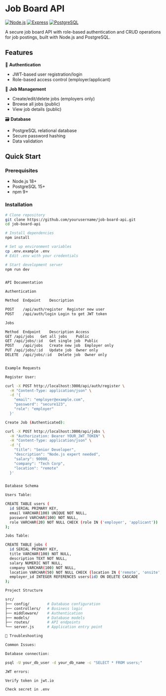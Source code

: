 # Job Board API

[![Node.js](https://img.shields.io/badge/Node.js-18%2B-339933?logo=node.js&logoColor=white)](https://nodejs.org/)
[![Express](https://img.shields.io/badge/Express-4.x-000000?logo=express&logoColor=white)](https://expressjs.com/)
[![PostgreSQL](https://img.shields.io/badge/PostgreSQL-15%2B-4169E1?logo=postgresql&logoColor=white)](https://www.postgresql.org/)

A secure job board API with role-based authentication and CRUD operations for job postings, built with Node.js and PostgreSQL.

## Features

🔐 **Authentication**
- JWT-based user registration/login
- Role-based access control (employer/applicant)

💼 **Job Management**
- Create/edit/delete jobs (employers only)
- Browse all jobs (public)
- View job details (public)

🗃️ **Database**
- PostgreSQL relational database
- Secure password hashing
- Data validation

## Quick Start

### Prerequisites
- Node.js 18+
- PostgreSQL 15+
- npm 9+

### Installation
```bash
# Clone repository
git clone https://github.com/yourusername/job-board-api.git
cd job-board-api

# Install dependencies
npm install

# Set up environment variables
cp .env.example .env
# Edit .env with your credentials

# Start development server
npm run dev


API Documentation

Authentication

Method	Endpoint	Description

POST	/api/auth/register	Register new user
POST	/api/auth/login	Login to get JWT token

Jobs

Method	Endpoint	Description	Access
GET	/api/jobs	Get all jobs	Public
GET	/api/jobs/:id	Get single job	Public
POST	/api/jobs	Create new job	Employer only
PUT	/api/jobs/:id	Update job	Owner only
DELETE	/api/jobs/:id	Delete job	Owner only


Example Requests

Register User:

curl -X POST http://localhost:3000/api/auth/register \
  -H "Content-Type: application/json" \
  -d '{
    "email": "employer@example.com",
    "password": "secure123",
    "role": "employer"
  }'

Create Job (Authenticated):

curl -X POST http://localhost:3000/api/jobs \
  -H "Authorization: Bearer YOUR_JWT_TOKEN" \
  -H "Content-Type: application/json" \
  -d '{
    "title": "Senior Developer",
    "description": "Node.js expert needed",
    "salary": 90000,
    "company": "Tech Corp",
    "location": "remote"
  }'


Database Schema

Users Table:

CREATE TABLE users (
  id SERIAL PRIMARY KEY,
  email VARCHAR(100) UNIQUE NOT NULL,
  password VARCHAR(100) NOT NULL,
  role VARCHAR(20) NOT NULL CHECK (role IN ('employer', 'applicant'))
);

Jobs Table:

CREATE TABLE jobs (
  id SERIAL PRIMARY KEY,
  title VARCHAR(100) NOT NULL,
  description TEXT NOT NULL,
  salary NUMERIC NOT NULL,
  company VARCHAR(100) NOT NULL,
  location VARCHAR(50) NOT NULL CHECK (location IN ('remote', 'onsite', 'hybrid')),
  employer_id INTEGER REFERENCES users(id) ON DELETE CASCADE
);

Project Structure

src/
├── config/        # Database configuration
├── controllers/   # Business logic
├── middleware/    # Authentication
├── models/        # Database models
├── routes/        # API endpoints
└── server.js      # Application entry point

🔧 Troubleshooting

Common Issues:

Database connection:

psql -U your_db_user -d your_db_name -c "SELECT * FROM users;"

JWT errors:

Verify token in jwt.io

Check secret in .env
